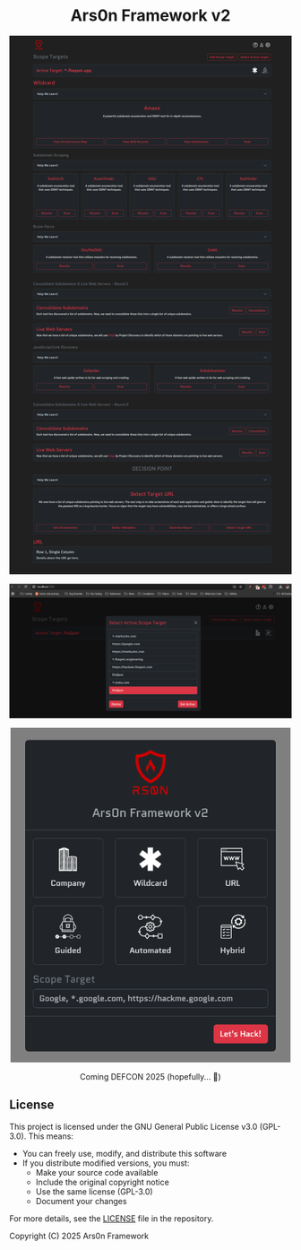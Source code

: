 <h1 align="center">
Ars0n Framework v2
</h1>

<p align="center">
    <img src="screenshot1.png" alt="Screenshot of Framework" width="800">
</p>

<p align="center">
    <img src="screenshot2.png" alt="Screenshot of Framework" width="800">
</p>

<p align="center">
    <img src="screenshot3.png" alt="Screenshot of Framework" width="500">
</p>

<p align="center">
Coming DEFCON 2025 (hopefully... 🙏)
</p>

## License

This project is licensed under the GNU General Public License v3.0 (GPL-3.0). This means:

- You can freely use, modify, and distribute this software
- If you distribute modified versions, you must:
  - Make your source code available
  - Include the original copyright notice
  - Use the same license (GPL-3.0)
  - Document your changes

For more details, see the [LICENSE](LICENSE) file in the repository.

Copyright (C) 2025 Ars0n Framework
